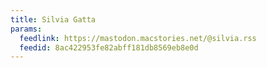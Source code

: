 ```yaml
---
title: Silvia Gatta
params:
  feedlink: https://mastodon.macstories.net/@silvia.rss
  feedid: 8ac422953fe82abff181db8569eb8e0d
---
```

